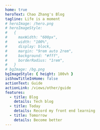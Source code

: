 ```yaml
---
home: true
heroText: Chao Zhang's Blog
tagline: Life is a moment
# heroImage: /hero.png
# heroImageStyle:
#   {
#     maxWidth: "600px",
#     width: "100%",
#     display: block,
#     margin: "9rem auto 2rem",
#     background: "#fff",
#     borderRadius: "1rem",
#   }
# bgImage: /bg.png
bgImageStyle: { height: 100vh }
isShowTitleInHome: false
actionText: Guide
actionLink: /views/other/guide
features:
  - title: Blog
    details: Tech blog
  - title: Today
    details: Record my front end learning
  - title: Tomorrow
    details: Become better
---
```

